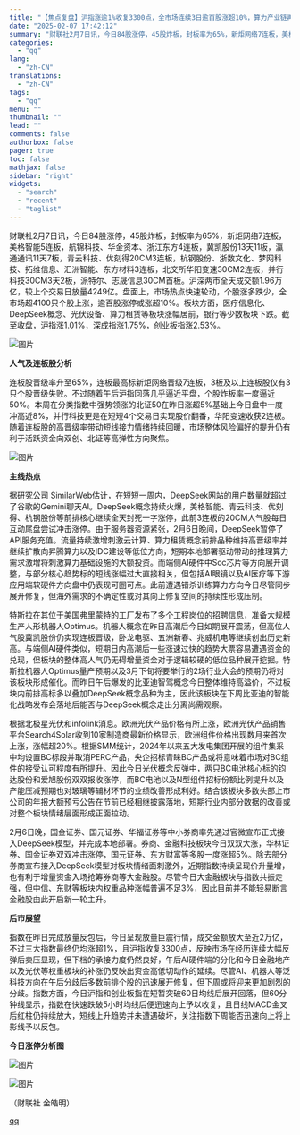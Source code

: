 ```yaml
---
title: "【焦点复盘】沪指涨逾1%收复3300点，全市场连续3日逾百股涨超10%，算力产业链再上风口"
date: "2025-02-07 17:42:12"
summary: "财联社2月7日讯，今日84股涨停，45股炸板，封板率为65%，新炬网络7连板，美格智能5连板，航锦科..."
categories:
  - "qq"
lang:
  - "zh-CN"
translations:
  - "zh-CN"
tags:
  - "qq"
menu: ""
thumbnail: ""
lead: ""
comments: false
authorbox: false
pager: true
toc: false
mathjax: false
sidebar: "right"
widgets:
  - "search"
  - "recent"
  - "taglist"
---
```


财联社2月7日讯，今日84股涨停，45股炸板，封板率为65%，新炬网络7连板，美格智能5连板，航锦科技、华金资本、浙江东方4连板，冀凯股份13天11板，瀛通通讯11天7板，青云科技、优刻得20CM3连板，杭钢股份、浙数文化、梦网科技、拓维信息、汇洲智能、东方材料3连板，北交所华阳变速30CM2连板，并行科技30CM3天2板，派特尔、志晟信息30CM首板。沪深两市全天成交额1.96万亿，较上个交易日放量4249亿。盘面上，市场热点快速轮动，个股涨多跌少，全市场超4100只个股上涨，逾百股涨停或涨超10%。板块方面，医疗信息化、DeepSeek概念、光伏设备、算力租赁等板块涨幅居前，银行等少数板块下跌。截至收盘，沪指涨1.01%，深成指涨1.75%，创业板指涨2.53%。

![图片](https://inews.gtimg.com/om_bt/OIP8PA9wRTZaGOEZ1uBnAXB7620Bgaxcq9-njfMmm7HWUAA/641)

**人气及连板股分析**

连板股晋级率升至65%，连板最高标新炬网络晋级7连板，3板及以上连板股仅有3只个股晋级失败。不过随着午后沪指回落几乎逼近平盘，个股炸板率一度逼近50%。本周在分类指数中强势领涨的北证50在昨日涨超5%基础上今日盘中一度冲高近8%，并行科技更是在短短4个交易日实现股价翻番，华阳变速收获2连板。随着连板股的高晋级率带动短线接力情绪持续回暖，市场整体风险偏好的提升仍有利于活跃资金向双创、北证等高弹性方向聚焦。

![图片](https://inews.gtimg.com/om_bt/OHSu1CkaORuDLESk1F73vMDwUdv70vXb4kM5lK4EybWT8AA/641)

**主线热点**

据研究公司 SimilarWeb估计，在短短一周内，DeepSeek网站的用户数量就超过了谷歌的Gemini聊天AI。DeepSeek概念持续火爆，美格智能、青云科技、优刻得、杭钢股份等前排核心继续全天封死一字涨停，此前3连板的20CM人气股每日互动尾盘尝试冲击涨停。由于服务器资源紧张，2月6日晚间，DeepSeek暂停了API服务充值。流量持续激增刺激云计算、算力租赁概念前排品种维持高晋级率并继续扩散向昇腾算力以及IDC建设等低位方向，短期本地部署驱动带动的推理算力需求激增将刺激算力基础设施的大额投资。而端侧AI硬件中Soc芯片等方向展开调整，与部分核心趋势标的短线涨幅过大直接相关，但包括AI眼镜以及AI医疗等下游应用端软硬件方向盘中仍表现可圈可点。此前遭遇错杀训练算力方向今日尽管同步展开修复，但海外需求的不确定性或对其向上修复空间的持续性形成压制。

特斯拉在其位于美国弗里蒙特的工厂发布了多个工程岗位的招聘信息，准备大规模生产人形机器人Optimus。机器人概念在昨日高潮后今日如期展开震荡，但高位人气股冀凯股份仍实现连板晋级，卧龙电驱、五洲新春、兆威机电等继续创出历史新高。与端侧AI硬件类似，短期日内高潮后一些涨速过快的趋势大票容易遭遇资金的兑现，但板块的整体高人气仍无碍增量资金对于逻辑较硬的低位品种展开挖掘。特斯拉机器人Optimus量产预期以及3月下旬将要举行的2场行业大会的预期仍将对该板块形成催化。而昨日午后爆发的比亚迪智驾概念今日整体维持高溢价，不过板块内前排高标多以叠加DeepSeek概念品种为主，因此该板块在下周比亚迪的智能化战略发布会落地后能否与DeepSeek概念走出分离尚需观察。

根据北极星光伏和infolink消息。欧洲光伏产品价格有所上涨，欧洲光伏产品销售平台Search4Solar收到10家制造商最新价格显示，欧洲组件价格出现数月来首次上涨，涨幅超20%。根据SMM统计，2024年以来五大发电集团开展的组件集采中均设置BC标段并取消PERC产品，央企招标青睐BC产品或将意味着市场对BC组件的接受认可程度有所提升。因此今日光伏概念反弹中，两只BC电池核心标的钧达股份和爱旭股份双双报收涨停，而BC电池以及N型组件招标份额比例提升以及产能压减预期也对玻璃等辅材环节的业绩改善形成利好。结合该板块多数头部上市公司的年报大额预亏公告在节前已经相继披露落地，短期行业内部分数据的改善或对整个板块情绪层面形成正面拉动。

2月6日晚，国金证券、国元证券、华福证券等中小券商率先通过官微宣布正式接入DeepSeek模型，并完成本地部署。券商、金融科技板块今日双双大涨，华林证券、国金证券双双冲击涨停，国元证券、东方财富等多股一度涨超5%。除去部分券商宣布接入DeepSeek模型对板块情绪面刺激外，近期指数持续呈现价升量增，也有利于增量资金入场抢筹券商等大金融股。尽管今日大金融板块与指数共振走强，但中信、东财等板块内权重品种涨幅普遍不足3%，因此目前并不能轻易断言金融股由此开启新一轮主升。

**后市展望**

指数在昨日完成放量反包后，今日呈现放量巨震行情，成交金额放大至近2万亿，不过三大指数最终仍均涨超1%，且沪指收复3300点，反映市场在经历连续大幅反弹后卖压显现，但下档的承接力度仍然良好，午后AI硬件端的分化和今日金融地产以及光伏等权重板块的补涨仍反映出资金高低切动作的延续。尽管AI、机器人等泛科技方向在午后分歧后多数前排个股的迅速展开修复，但下周或将迎来更加剧烈的分歧。指数方面，今日沪指和创业板指在短暂突破60日均线后展开回落，但60分钟线显示，指数在快速跌破5小时均线后便迅速向上予以收复，且日线MACD金叉后红柱仍持续放大，短线上升趋势并未遭遇破坏，关注指数下周能否迅速向上将上影线予以反包。

**今日涨停分析图**

![图片](https://inews.gtimg.com/om_bt/O20rP5j8yl21MKCdQt1GsETFnESk3kOu3UEMuxid-QH_wAA/641)

![图片](https://inews.gtimg.com/om_bt/OtAEAY5QJRyUHovA-p0_upBut2xAR9CovkHAXLGb7QPGcAA/641)

（财联社 金皓明）

[qq](https://new.qq.com/rain/a/20250207A0704G00)
